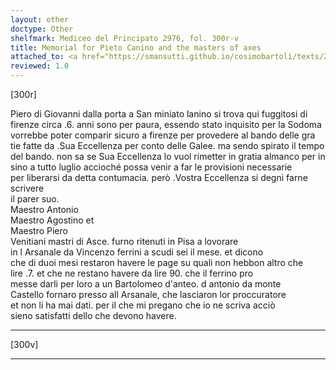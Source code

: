 ```yaml
---
layout: other
doctype: Other
shelfmark: Mediceo del Principato 2976, fol. 300r-v
title: Memorial for Pieto Canino and the masters of axes
attached_to: <a href="https://smansutti.github.io/cosimobartoli/texts/2976_119/">2976_119</a>
reviewed: 1.0
---
```


[300r]  
  
  
Piero di Giovanni dalla porta a San miniato lanino si trova qui fuggitosi di  
firenze circa .6. anni sono per paura, essendo stato inquisito per la Sodoma  
vorrebbe poter comparir sicuro a firenze per provedere al bando delle gra  
tie fatte da .Sua Eccellenza per conto delle Galee. ma sendo spirato il tempo  
del bando. non sa se Sua Eccellenza lo vuol rimetter in gratia almanco per in  
sino a tutto luglio accioché possa venir a far le provisioni necessarie  
per liberarsi da detta contumacia. però .Vostra Eccellenza si degni farne scrivere  
il parer suo.  
Maestro Antonio  
Maestro Agostino et  
Maestro Piero  
Venitiani mastri di Asce. furno ritenuti in Pisa a lovorare  
in l Arsanale da Vincenzo ferrini a scudi sei il mese. et dicono  
che di duoi mesi restaron havere le page su quali non hebbon altro che  
lire .7. et che ne restano havere da lire 90. che il ferrino pro  
messe darli per loro a un Bartolomeo d'anteo. d antonio da monte  
Castello fornaro presso all Arsanale, che lasciaron lor proccuratore  
et non li ha mai dati. per il che mi pregano che io ne scriva acciò  
sieno satisfatti dello che devono havere.  
  
---  

[300v]  
  
  
  
---  


